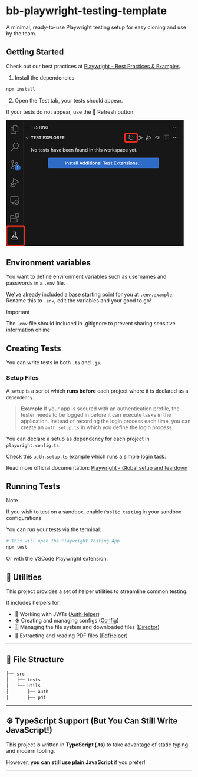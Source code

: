 # bb-playwright-testing-template

A minimal, ready-to-use Playwright testing setup for easy cloning and use by the team.

## Getting Started

Check out our best practices at [Playwright - Best Practices & Examples](./docs/playwright/pw-best-practices-and-examples.md).

1. Install the dependencies

```bash
npm install
```

2. Open the Test tab, your tests should appear.

If your tests do not appear, use the 🔄 Refresh button:

![vscode_no_tests_found](./public/vscode_no_tests_found.jpg)

## Environment variables

You want to define environment variables such as usernames and passwords in a `.env` file.

We've already included a base starting point for you at [`.env.example`](./.env.example).
Rename this to `.env`, edit the variables and your good to go!

> [!IMPORTANT]
> The `.env` file should included in .gitignore to prevent sharing sensitive information online

## Creating Tests

You can write tests in both `.ts` and `.js`.

### Setup Files

A `setup` is a script which **runs before** each project where it is declared as a `dependency`.

> **Example**
> If your app is secured with an authentication profile, the tester needs to be logged in before it can execute tasks in the application.
> Instead of recording the login process each time, you can create an `auth.setup.ts` in which you define the login process.

You can declare a setup as dependency for each project in `playwright.config.ts`.

Check this [`auth.setup.ts` example](./samples/auth.setup.ts) which runs a simple login task.

Read more official documentation: [Playwright - Global setup and teardown](https://playwright.dev/docs/test-global-setup-teardown)

## Running Tests

> [!NOTE]
> If you wish to test on a sandbox, enable `Public testing` in your sandbox configurations

You can run your tests via the terminal:

```bash
# This will open the Playwright Testing App
npm test
```

Or with the VSCode Playwright extension.

## 🔧 Utilities

This project provides a set of helper utilities to streamline common testing.

It includes helpers for:

- 🔐 Working with JWTs ([AuthHelper](/docs/utils/auth-helper.md))
- ⚙ Creating and managing configs ([Config](/docs/utils/config.md))
- 🗄️ Managing the file system and downloaded files ([Director](/docs/utils/director.md))
- 📄 Extracting and reading PDF files ([PdfHelper](/docs/utils/pdf-helper.md))

---

## 📁 File Structure

```text
├── src
│   ├── tests
│   └── utils
│       ├── auth
│       ├── pdf
```

---

## ⚙️ TypeScript Support (But You Can Still Write JavaScript!)

This project is written in **TypeScript (.ts)** to take advantage of static typing and modern tooling.

However, **you can still use plain JavaScript** if you prefer!

---
